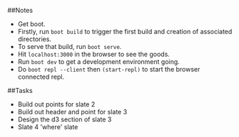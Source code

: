 ##Notes

- Get boot.
- Firstly, run `boot build` to trigger the first build and creation of associated directories.
- To serve that build, run `boot serve`.
- Hit `localhost:3000` in the browser to see the goods.
- Run `boot dev` to get a development environment going.
- Do `boot repl --client` then `(start-repl)` to start the browser connected repl.

##Tasks

- Build out points for slate 2
- Build out header and point for slate 3
- Design the d3 section of slate 3
- Slate 4 'where' slate


